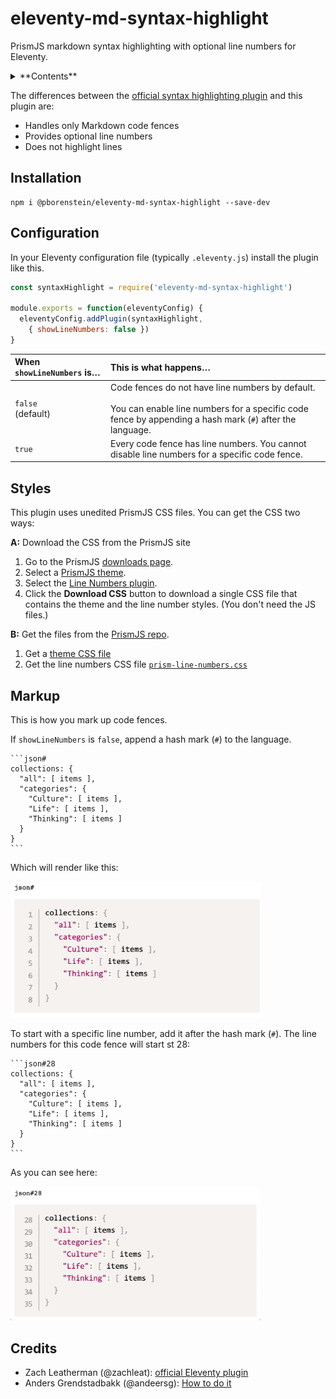# eleventy-md-syntax-highlight

PrismJS
markdown
syntax highlighting
with optional line numbers
for Eleventy.

<!-- START doctoc generated TOC please keep comment here to allow auto update -->
<!-- DON'T EDIT THIS SECTION, INSTEAD RE-RUN doctoc TO UPDATE -->
<details>
<summary>**Contents**</summary>

- [Installation](#installation)
- [Configuration](#configuration)
- [Styles](#styles)
- [Markup](#markup)
- [Credits](#credits)
</details>
<!-- END doctoc generated TOC please keep comment here to allow auto update -->


The differences between the
[official syntax highlighting plugin][official-syntaxhighlight]
and this plugin are:

- Handles only Markdown code fences
- Provides optional line numbers
- Does not highlight lines


## Installation

``` text
npm i @pborenstein/eleventy-md-syntax-highlight --save-dev
```

## Configuration

In your Eleventy configuration file
(typically `.eleventy.js`)
install the plugin like this.


```js
const syntaxHighlight = require('eleventy-md-syntax-highlight')

module.exports = function(eleventyConfig) {
  eleventyConfig.addPlugin(syntaxHighlight,
    { showLineNumbers: false })
}
```

| When `showLineNumbers` is… | This is what happens…                                                                                                                                             |
| :------------------------- | :---------------------------------------------------------------------------------------------------------------------------------------------------------------- |
| `false`<br>(default)       | Code fences do not have line numbers by default.<br><br> You can enable line numbers for a specific code fence by appending a hash mark (`#`) after the language. |
| `true`                     | Every code fence has line numbers. You cannot disable line numbers for a specific code fence.                                                                     |


## Styles

This plugin uses unedited PrismJS CSS files.
You can get the CSS two ways:

**A:** Download the CSS from the PrismJS site

1.  Go to the PrismJS [downloads page][prismjs-downloads].
1.  Select a [PrismJS theme][prismjs-downloads-themes].
2.  Select the [Line Numbers plugin][prismjs-downloads-plugins].
3.  Click the **Download CSS** button to download a single CSS
    file that contains the theme and the line number
    styles. (You don't need the JS files.)

**B:** Get the files from the [PrismJS repo][].

1.   Get a [theme CSS file]()
2.   Get the line numbers CSS file [`prism-line-numbers.css`][prism-line-numbers.css]


## Markup

This is how you mark up code fences.

If `showLineNumbers` is `false`, append a
hash mark (`#`) to the language.

~~~
```json#
collections: {
  "all": [ items ],
  "categories": {
    "Culture": [ items ],
    "Life": [ items ],
    "Thinking": [ items ]
  }
}
```
~~~

Which will render like this:

<img src='./json.png' width=400px>

To start with a specific line number,
add it after the hash mark (`#`).
The line numbers for this code fence
will start st 28:

~~~
```json#28
collections: {
  "all": [ items ],
  "categories": {
    "Culture": [ items ],
    "Life": [ items ],
    "Thinking": [ items ]
  }
}
```
~~~

As you can see here:

<img src='./json28.png' width=400px>

## Credits

- Zach Leatherman (@zachleat): [official Eleventy plugin][official-syntaxhighlight]
- Anders Grendstadbakk (@andeersg): [How to do it](https://github.com/11ty/eleventy-plugin-syntaxhighlight/pull/14)


[official-syntaxhighlight]:   https://www.11ty.dev/docs/plugins/syntaxhighlight/
[prismjs-downloads]:          https://prismjs.com/download.html
[prismjs-downloads-themes]:   https://prismjs.com/download.html#category-themes
[prismjs-downloads-plugins]:  https://prismjs.com/download.html#category-plugins
[PrismJS repo]:               https://github.com/PrismJS/prism/
[prism-themes]:               https://github.com/PrismJS/prism/tree/master/themes
[prism-line-numbers.css]:     https://github.com/PrismJS/prism/tree/master/plugins/line-numbers










